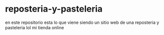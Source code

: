 # reposteria-y-pasteleria
en este repositorio esta lo que viene siendo un sitio web de una reposteria y pasteleria lol mi tienda online

